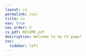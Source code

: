 ```yaml
---
layout: cv
permalink: /cv/
title: cv
nav: true
nav_order: 5
cv_pdf: RESUME.pdf
description: Welcome to my CV page!
toc:
  sidebar: left
---
```

